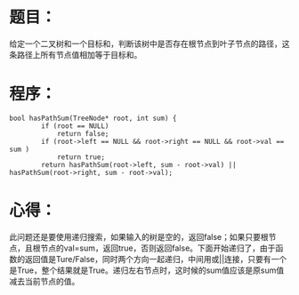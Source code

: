 # 题目：
给定一个二叉树和一个目标和，判断该树中是否存在根节点到叶子节点的路径，这条路径上所有节点值相加等于目标和。
# 程序：
~~~
bool hasPathSum(TreeNode* root, int sum) {
        if (root == NULL) 
            return false;
        if (root->left == NULL && root->right == NULL && root->val == sum ) 
            return true;
        return hasPathSum(root->left, sum - root->val) || hasPathSum(root->right, sum - root->val);
~~~
# 心得：
此问题还是要使用递归搜索，如果输入的树是空的，返回false；如果只要根节点，且根节点的val=sum，返回true，否则返回false。下面开始递归了，由于函数的返回值是Ture/False，同时两个方向一起递归，中间用或||连接，只要有一个是True，整个结果就是True。递归左右节点时，这时候的sum值应该是原sum值减去当前节点的值。
